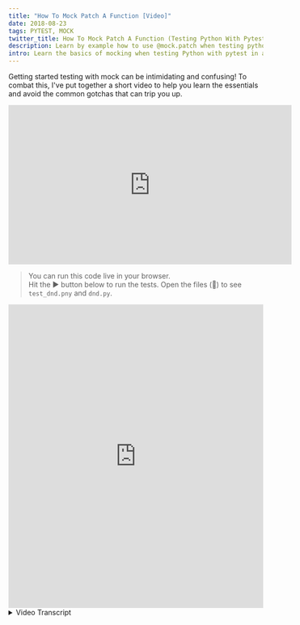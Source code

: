 ```yaml
---
title: "How To Mock Patch A Function [Video]"
date: 2018-08-23
tags: PYTEST, MOCK
twitter_title: How To Mock Patch A Function (Testing Python With Pytest)
description: Learn by example how to use @mock.patch when testing python with pytest. Covers mocking best practices, including using autospec and assert_called_once_with to avoid potential gotchas. Want to follow along? You can run the example test code in your browser.
intro: Learn the basics of mocking when testing Python with pytest in a short and to the point video. You can also run the example test code in your browser.
---
```

Getting started testing with mock can be intimidating and confusing! To combat this, I've put together a short video to help you learn the essentials and avoid the common gotchas that can trip you up.

<iframe width="560" height="315" src="https://www.youtube.com/embed/ClAdw7ZJf5E" frameborder="0" allow="autoplay; encrypted-media" allowfullscreen></iframe>

> You can run this code live in your browser. <br/>Hit the ▶️  button below to run the tests. Open the files (📄) to see `test_dnd.pny` and `dnd.py`.

<iframe height="600px" width="100%" src="https://repl.it/@cameronmaske/How-To-Mock-Patch-A-Function-Testing-Python-With-Pytest?lite=true" scrolling="no" frameborder="no" allowtransparency="true" allowfullscreen="true" sandbox="allow-forms allow-pointer-lock allow-popups allow-same-origin allow-scripts allow-modals"></iframe>

<details>
    <summary>Video Transcript</summary>
    <div>
Let's get rid of the randomness in this test by mocking it out. <br/>Let's start off by importing mock that has been built into Python since version 3.3.<br/>If you are Python 2, however, you'll need to install it as a separate package.<br/>Next, let's point mock to the function we want to override or patch, in this case our random integer function.<br/>Let's set it to always return a value of 5 and let's tell mock to autospec that function And we'll see why that's important in a bit.<br/>Let's include an argument in our test function to grab that mock object.<br/>Let's run the test.... and it passes.<br/>So there can be a few common gotchas that can trip you up when mocking.<br/>When specifiying the path to what you wanna patch you need to take care to point it is being used, but not where it's defined. <br/>Let's see that in action and point to the random module or where it is defined. And we can see that our tests failed because it's not being mocked anymore. <br/>Speccing makes sure that anything mock tries to mimic it's original a bit more closely. We can see that in action by turning off autospecc'ing and let's add some nonsense to the argument in our random integer function. <br/>And now when we run our tests they pass and that's because an unspecced mock will literally take anything you throw at it. 
</div>
</details>
<br/>